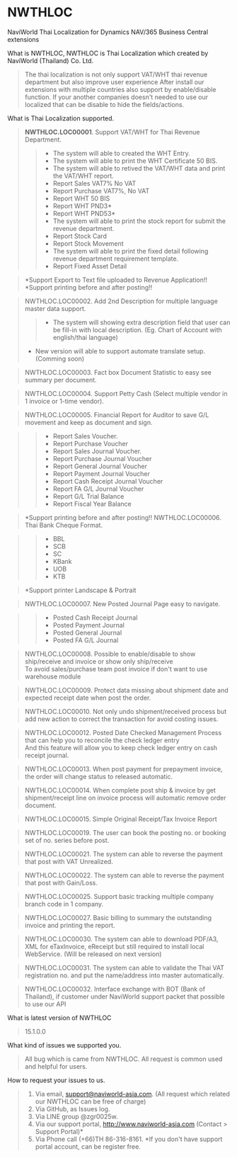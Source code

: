 # NWTHLOC
NaviWorld Thai Localization for Dynamics NAV/365 Business Central extensions

What is NWTHLOC, NWTHLOC is Thai Localization which created by NaviWorld (Thailand) Co. Ltd.
>The thai localization is not only support VAT/WHT thai revenue department but also improve user experience
>After install our extensions with multiple countries also support by enable/disable function.
>If your another companies doesn't needed to use our localized that can be disable to hide the fields/actions.

What is Thai Localization supported.
><b>NWTHLOC.LOC00001</b>. Support VAT/WHT for Thai Revenue Department.
  >>- The system will able to created the WHT Entry.
  >>- The system will able to print the WHT Certificate 50 BIS.
  >>- The system will able to retived the VAT/WHT data and print the VAT/WHT report.
  >>- Report Sales VAT7% No VAT
  >>- Report Purchase VAT7%, No VAT
  >>- Report WHT 50 BIS
  >>- Report WHT PND3*
  >>- Report WHT PND53*
  >>- The system will able to print the stock report for submit the revenue department.
  >>- Report Stock Card
  >>- Report Stock Movement
  >>- The system will able to print the fixed detail following revenue department requirement template.
  >>- Report Fixed Asset Detail
  
>*Support Export to Text file uploaded to Revenue Application!! <br>
*Support printing before and after posting!!

>NWTHLOC.LOC00002. Add 2nd Description for multiple language master data support.
  >>- The system will showing extra description field that user can be fill-in with local description. (Eg. Chart of Account with english/thai language)
  >* New version will able to support automate translate setup. (Comming soon)

>NWTHLOC.LOC00003. Fact box Document Statistic to easy see summary per document.

>NWTHLOC.LOC00004. Support Petty Cash (Select multiple vendor in 1 invoice or 1-time vendor).

>NWTHLOC.LOC00005. Financial Report for Auditor to save G/L movement and keep as document and sign.

  >>- Report Sales Voucher.
  >>- Report Purchase Voucher
  >>- Report Sales Journal Voucher.
  >>- Report Purchase Journal Voucher
  >>- Report General Journal Voucher
  >>- Report Payment Journal Voucher
  >>- Report Cash Receipt Journal Voucher
  >>- Report FA G/L Journal Voucher
  >>- Report G/L Trial Balance
  >>- Report Fiscal Year Balance

>*Support printing before and after posting!!
>NWTHLOC.LOC00006. Thai Bank Cheque Format.

  >>- BBL
  >>- SCB
  >>- SC
  >>- KBank
  >>- UOB
  >>- KTB

>*Support printer Landscape & Portrait

>NWTHLOC.LOC00007. New Posted Journal Page easy to navigate.

  >>- Posted Cash Receipt Journal
  >>- Posted Payment Journal
  >>- Posted General Journal
  >>- Posted FA G/L Journal

>NWTHLOC.LOC00008. Possible to enable/disable to show ship/receive and invoice or show only ship/receive<br>
To avoid sales/purchase team post invoice if don't want to use warehouse module

>NWTHLOC.LOC00009. Protect data missing about shipment date and expected receipt date when post the order.

>NWTHLOC.LOC00010. Not only undo shipment/received process but add new action to correct the transaction for avoid costing issues.

>NWTHLOC.LOC00012. Posted Date Checked Management Process that can help you to reconcile the check ledger entry<br>
And this feature will allow you to keep check ledger entry on cash receipt journal.

>NWTHLOC.LOC00013. When post payment for prepayment invoice, the order will change status to released automatic.

>NWTHLOC.LOC00014. When complete post ship & invoice by get shipment/receipt line on invoice process will automatic remove order document.

>NWTHLOC.LOC00015. Simple Original Receipt/Tax Invoice Report

>NWTHLOC.LOC00019. The user can book the posting no. or booking set of no. series before post.

>NWTHLOC.LOC00021. The system can able to reverse the payment that post with VAT Unrealized.

>NWTHLOC.LOC00022. The system can able to reverse the payment that post with Gain/Loss.

>NWTHLOC.LOC00025. Support basic tracking multiple company branch code in 1 company.

>NWTHLOC.LOC00027. Basic billing to summary the outstanding invoice and printing the report.

>NWTHLOC.LOC00030. The system can able to download PDF/A3, XML for eTaxInvoice, eReceipt but still required to install local WebService. (Will be released on next version)

>NWTHLOC.LOC00031. The system can able to validate the Thai VAT registration no. and put the name/address into master automatically.

>NWTHLOC.LOC00032. Interface exchange with BOT (Bank of Thailand), if customer under NaviWorld support packet that possible to use our API

What is latest version of NWTHLOC
 > 15.1.0.0

What kind of issues we supported you.
 > All bug which is came from NWTHLOC.
 > All request is common used and helpful for users.

How to request your issues to us.
 > 1. Via email, support@naviworld-asia.com. (All request which related our NWTHLOC can be free of charge)
 > 2. Via GitHub, as Issues log.
 > 3. Via LINE group @zgr0025w.
 > 4. Via our support portal, http://www.naviworld-asia.com   (Contact > Support Portal)*
 > 5. Via Phone call (+66)TH 86-316-8161.
 *If you don't have support portal account, can be register free.
